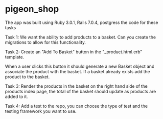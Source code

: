 # pigeon_shop

The app was built using Ruby 3.0.1, Rails 7.0.4, postgress
the code for these tasks 

Task 1:
We want the ability to add products to a basket. Can you create the migrations to allow for this functionality.

Task 2:
Create an "Add To Basket" button in the "_product.html.erb" template.

When a user clicks this button it should generate a new Basket object and associate the product with the basket. If a basket already exists add the product to the basket.

Task 3:
Render the products in the basket on the right hand side of the products index page, the total of the basket should update as products are added to it.

Task 4:
Add a test to the repo, you can choose the type of test and the testing framework you want to use.
